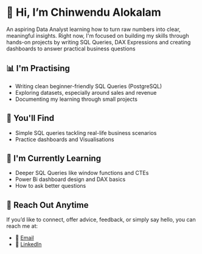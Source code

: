 
# 👋 Hi, I’m Chinwendu Alokalam
An aspiring Data Analyst learning how to turn raw numbers into clear, meaningful insights.
Right now, I'm focused on building my skills through hands-on projects by writing SQL Queries, DAX Expressions and creating dashboards to answer practical business questions

## 📊 I'm Practising
- Writing clean beginner-friendly SQL Queries (PostgreSQL)
- Exploring datasets, especially around sales and revenue
- Documenting my learning through small projects

## 📕 You'll Find 
- Simple SQL queries tackling real-life business scenarios
- Practice dashboards and Visualisations

## 🌱 I'm Currently Learning 
- Deeper SQL Queries like window functions and CTEs
- Power Bi dashboard design and DAX basics
- How to ask better questions

## 📮 Reach Out Anytime 
If you’d like to connect, offer advice, feedback, or simply say hello, you can reach me at:
- 📧 [Email](mailto:chinwendualokalam@gmail.com)
- 💼 [LinkedIn](https://www.linkedin.com/in/chinwendu-alokalam-11a3aa348/)
